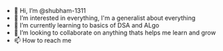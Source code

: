 - 👋 Hi, I’m @shubham-1311
- 👀 I’m interested in everything, I'm a generalist about everything
- 🌱 I’m currently learning to basics of DSA and ALgo 
- 💞️ I’m looking to collaborate on anything thats helps me learn and grow
- 📫 How to reach me 

<!---
shubham-1311/shubham-1311 is a ✨ special ✨ repository because its `README.md` (this file) appears on your GitHub profile.
You can click the Preview link to take a look at your changes.
--->
